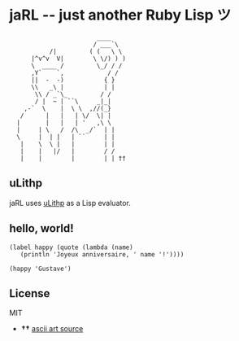 # jaRL -- just another Ruby Lisp ツ
                            ____
                           / ___`\
               /|         ( (   \ \
          |^v^v  V|        \ \/) ) )
          \  ____ /         \_/ / /
          ,Y`    `,            / /
          ||  -  -)           { }
          \\   _\ |           | |
           \\ / _`\_         / /
           / |  ~ | ``\     _|_|
        ,-`  \    |  \ \  ,//(_}
       /      |   |   | \/  \| |
      |       |   |   | '   ,\ \
      |     | \   /  /\  _/`  | |
      \     |  | |   | ``     | |
       |    \  \ |   |        | |
       |    |   |/   |        / /
       |    |        |        | | ††

## uLithp

jaRL uses [uLithp](https://github.com/fogus/lithp/) as a Lisp evaluator.

## hello, world!

```common-lisp
(label happy (quote (lambda (name)
   (println 'Joyeux anniversaire, ' name '!'))))

(happy 'Gustave')
```

## License

MIT

* **††** [ascii art source](http://www.ascii-art.de/ascii/jkl/king.txt)
